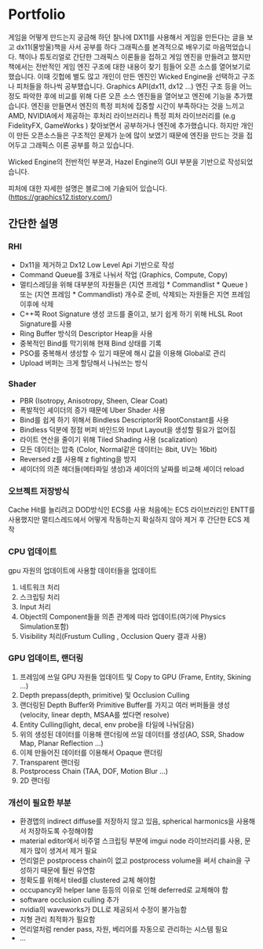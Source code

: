 
# Portfolio

게임을 어떻게 만드는지 궁금해 하던 찰나에 DX11를 사용해서 게임을 만든다는 글을 보고 dx11(물방울)책을 사서 공부를 하다 그래픽스를 본격적으로 배우기로 마음먹었습니다.
책이나 튜토리얼로 간단한 그래픽스 이론들을 접하고 게임 엔진을 만들려고 했지만 책에서는 전반적인 게임 엔진 구조에 대한 내용이 찾기 힘들어 오픈 소스를 열어보기로 했습니다.
이때 깃헙에 별도 많고 개인이 만든 엔진인 Wicked Engine을 선택하고 구조나 피처들을 하나씩 공부했습니다. Graphics API(dx11, dx12 ...) 엔진 구조 등을 어느정도 파악한 후에 비교를 위해 다른 오픈 소스 엔진들을 열어보고 엔진에 기능을 추가했습니다. 엔진을 만들면서 엔진의 특정 피처에 집중할 시간이 부족하다는 것을 느끼고 AMD, NVIDIA에서 제공하는 후처리 라이브러리나 특정 피처 라이브러리를 (e.g FidelityFX, GameWorks ) 찾아보면서 공부하거나 엔진에 추가했습니다. 하지만 개인이 만든 오픈소스들은 구조적인 문제가 눈에 많이 보였기 때문에 엔진을 만드는 것을 접어두고 그래픽스 이론 공부를 하고 있습니다.

Wicked Engine의 전반적인 부분과, Hazel Engine의 GUI 부분을 기반으로 작성되었습니다.

피처에 대한 자세한 설명은 블로그에 기술되어 있습니다.(https://graphics12.tistory.com/)

## 간단한 설명

### RHI

- Dx11을 제거하고 Dx12 Low Level Api 기반으로 작성
- Command Queue를 3개로 나눠서 작업 (Graphics, Compute, Copy)
- 멀티스레딩을 위해 대부분의 자원들은 (지연 프레임 * Commandlist * Queue ) 또는 (지연 프레임 * Commandlist) 개수로 준비, 삭제되는 자원들은 지연 프레임 이후에 삭제
- C++쪽 Root Signature 생성 코드를 줄이고, 보기 쉽게 하기 위해 HLSL Root Signature를 사용
- Ring Buffer 방식의 Descriptor Heap을 사용
- 중복적인 Bind를 막기위해 현재 Bind 상태를 기록
- PSO를 중복해서 생성할 수 있기 때문에 해시 값을 이용해 Global로 관리
- Upload 버퍼는 크게 할당해서 나눠쓰는 방식


### Shader

- PBR (Isotropy, Anisotropy, Sheen, Clear Coat)
- 폭발적인 셰이더의 증가 때문에 Uber Shader 사용
- Bind를 쉽게 하기 위해서 Bindless Descriptor와 RootConstant를 사용
- Bindless 덕분에 정점 버퍼 바인드와 Input Layout을 생성할 필요가 없어짐
- 라이트 연산을 줄이기 위해 Tiled Shading 사용 (scalization)
- 모든 데이터는 압축 (Color, Normal같은 데이터는 8bit, UV는 16bit)
- Reversed z를 사용해 z fighting을 방지 
- 셰이더의 의존 헤더들(메타파일 생성)과 셰이더의 날짜를 비교해 셰이더 reload 


### 오브젝트 저장방식

Cache Hit를 늘리려고 DOD방식인 ECS를 사용
처음에는 ECS 라이브러리인 ENTT를 사용했지만 멀티스레드에서 어떻게 작동하는지 확실하지 않아 제거 후 간단한 ECS 제작


### CPU 업데이트 
gpu 자원의 업데이트에 사용할 데이터들을 업데이트

 1. 네트워크 처리
 2. 스크립팅 처리
 3. Input 처리
 4. Object의 Component들을 의존 관계에 따라 업데이트(여기에 Physics Simulation포함)
 5. Visibility 처리(Frustum Culling , Occlusion Query 결과 사용)


### GPU 업데이트, 랜더링

 1. 프레임에 쓰일 GPU 자원들 업데이트 및 Copy to GPU (Frame, Entity, Skining ...)
 2. Depth prepass(depth, primitive) 및 Occlusion Culling
 3. 랜더링된 Depth Buffer와 Primitive Buffer를 가지고 여러 버퍼들을 생성(velocity, linear depth, MSAA를 썼다면 resolve)
 4. Entity Culling(light, decal, env probe을 타일에 나눠담음)
 5. 위의 생성된 데이터를 이용해 랜더링에 쓰일 데이터를 생성(AO, SSR, Shadow Map, Planar Reflection ...)
 6. 이제 만들어진 데이터를 이용해서 Opaque 랜더링
 7. Transparent 랜더링
 8. Postprocess Chain (TAA, DOF, Motion Blur ...)
 9. 2D 랜더링


### 개선이 필요한 부분

- 환경맵의 indirect diffuse를 저장하지 않고 있음, spherical harmonics을 사용해서 저장하도록 수정해야함
- material editor에서 비주얼 스크립팅 부분에 imgui node 라이브러리를 사용, 문제가 많이 생겨서 제거 필요
- 언리얼은 postprocess chain이 없고 postprocess volume을 써서 chain을 구성하기 때문에 훨씬 유연함 
- 정확도를 위해서 tiled를 clustered 교체 해야함
- occupancy와 helper lane 등등의 이유로 인해 deferred로 교체해야 함
- software occlusion culling 추가
- nvidia의 waveworks가 DLL로 제공되서 수정이 불가능함
- 지형 관리 최적화가 필요함
- 언리얼처럼 render pass, 자원, 베리어를 자동으로 관리하는 시스템 필요
- ...


